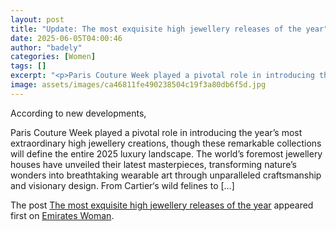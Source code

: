 ```yaml
---
layout: post
title: "Update: The most exquisite high jewellery releases of the year"
date: 2025-06-05T04:00:46
author: "badely"
categories: [Women]
tags: []
excerpt: "<p>Paris Couture Week played a pivotal role in introducing the year&#8217;s most extraordinary high jewellery creations, though these remarkable colle"
image: assets/images/ca46811fe490238504c19f3a80db6f5d.jpg
---
```


According to new developments, <p>Paris Couture Week played a pivotal role in introducing the year&#8217;s most extraordinary high jewellery creations, though these remarkable collections will define the entire 2025 luxury landscape. The world&#8217;s foremost jewellery houses have unveiled their latest masterpieces, transforming nature&#8217;s wonders into breathtaking wearable art through unparalleled craftsmanship and visionary design. From Cartier&#8216;s wild felines to [&#8230;]</p>
<p>The post <a href="https://emirateswoman.com/high-jewellery-collections-latest-this-year/" rel="nofollow">The most exquisite high jewellery releases of the year</a> appeared first on <a href="https://emirateswoman.com" rel="nofollow">Emirates Woman</a>.</p>

